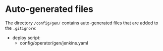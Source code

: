 # Auto-generated files

The directory `/config/gen/` contains auto-generated files that are added to the `.gitignore`:

* deploy script:
    * config/operator/gen/jenkins.yaml